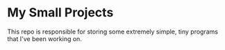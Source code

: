 # My Small Projects
This repo is responsible for storing some extremely simple, tiny programs that I've been working on.
